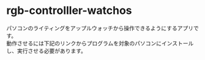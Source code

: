 # rgb-controlller-watchos
パソコンのライティングをアップルウォッチから操作できるようにするアプリです。  
動作させるには下記のリンクからプログラムを対象のパソコンにインストールし、実行させる必要があります。  
